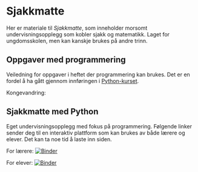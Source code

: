 # Sjakkmatte

Her er materiale til *Sjakkmatte*, som inneholder morsomt undervisningsopplegg som kobler sjakk og matematikk. Laget for ungdomsskolen, men kan kanskje brukes på andre trinn.

## Oppgaver med programmering

Veiledning for oppgaver i heftet der programmering kan brukes. Det er en fordel å ha gått gjennom innføringen i [Python-kurset](#sjakkmatte-med-python).

Kongevandring: 

## Sjakkmatte med Python

Eget undervisningsopplegg med fokus på programmering. Følgende linker sender deg til en interaktiv plattform som kan brukes av både lærere og elever. Det kan ta noe tid å laste inn siden.

For lærere: [![Binder](https://mybinder.org/badge_logo.svg)](https://mybinder.org/v2/gh/olavlan/sjakkmatte/HEAD?labpath=sjakkmatte.ipynb)

For elever: [![Binder](https://mybinder.org/badge_logo.svg)](https://mybinder.org/v2/gh/olavlan/sjakkmatte/HEAD?labpath=sjakkmatte2.ipynb)
